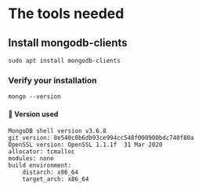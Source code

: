 # The tools needed

## Install mongodb-clients
```
sudo apt install mongodb-clients
```

### Verify your installation
```
mongo --version
```

#### 🔎 Version used
```
MongoDB shell version v3.6.8
git version: 8e540c0b6db93ce994cc548f000900bdc740f80a
OpenSSL version: OpenSSL 1.1.1f  31 Mar 2020
allocator: tcmalloc
modules: none
build environment:
    distarch: x86_64
    target_arch: x86_64
```
